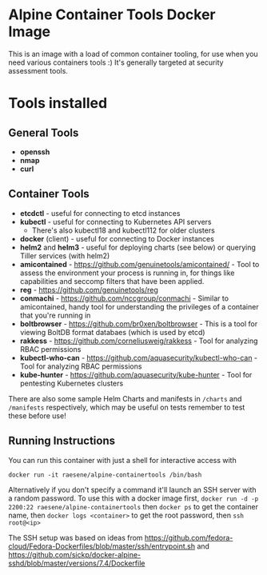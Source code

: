 # Alpine Container Tools Docker Image

This is an image with a load of common container tooling, for use when you need various containers tools :) It's generally targeted at security assessment tools.

# Tools installed

## General Tools

- **openssh** 
- **nmap**
- **curl**

## Container Tools

- **etcdctl** - useful for connecting to etcd instances
- **kubectl** - useful for connecting to Kubernetes API servers
  * There's also kubectl18 and kubectl112 for older clusters
- **docker** (client) - useful for connecting to Docker instances
- **helm2** and **helm3** - useful for deploying charts (see below) or querying Tiller services (with helm2)
- **amicontained** - https://github.com/genuinetools/amicontained/ - Tool to assess the environment your process is running in, for things like capabilities and seccomp filters that have been applied.
- **reg** - https://github.com/genuinetools/reg
- **conmachi** - https://github.com/nccgroup/conmachi - Similar to amicontained, handy tool for understanding the privileges of a container that you're running in
- **boltbrowser** - https://github.com/br0xen/boltbrowser - This is a tool for viewing BoltDB format databaes (which is used by etcd)
- **rakkess** - https://github.com/corneliusweig/rakkess - Tool for analyzing RBAC permissions
- **kubectl-who-can** - https://github.com/aquasecurity/kubectl-who-can - Tool for analyzing RBAC permissions
- **kube-hunter** - https://github.com/aquasecurity/kube-hunter - Tool for pentesting Kubernetes clusters

There are also some sample Helm Charts and manifests in `/charts` and `/manifests` respectively, which may be useful on tests remember to test these before use!


## Running Instructions

You can run this container with just a shell for interactive access with 

`docker run -it raesene/alpine-containertools /bin/bash`

Alternatively if you don't specify a command it'll launch an SSH server with a random password. To use this with a docker image first, `docker run -d -p 2200:22 raesene/alpine-containertools` then `docker ps` to get the container name, then `docker logs <container>` to get the root password, then `ssh root@<ip>` 


The SSH setup was based on ideas from https://github.com/fedora-cloud/Fedora-Dockerfiles/blob/master/ssh/entrypoint.sh and
https://github.com/sickp/docker-alpine-sshd/blob/master/versions/7.4/Dockerfile
